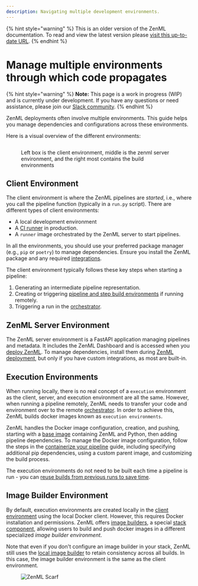 ```yaml
---
description: Navigating multiple development environments.
---
```


{% hint style="warning" %}
This is an older version of the ZenML documentation. To read and view the latest version please [visit this up-to-date URL](https://docs.zenml.io).
{% endhint %}


# Manage multiple environments through which code propagates

{% hint style="warning" %}
**Note:** This page is a work in progress (WIP) and is currently under development. If you have any questions or need
assistance, please join our [Slack community](https://zenml.io/slack).
{% endhint %}

ZenML deployments often involve multiple environments. This guide helps you manage dependencies and configurations across these environments.

Here is a visual overview of the different environments:

<figure><img src="../../.gitbook/assets/SystemArchitecture.png" alt=""><figcaption><p>Left box is the client environment, middle is the zenml server environment, and the right most contains the build environments</p></figcaption></figure>

## Client Environment

The client environment is where the ZenML pipelines are *started*, i.e., where you call the pipeline function (typically in a `run.py` script). There are different types of client environments:

- A local development environment
- A [CI runner](../../../platform-guide/set-up-your-mlops-platform/productionalize-with-ci-cd-ct.md) in production. 
- A `runner` image orchestrated by the ZenML server to start pipelines.

In all the environments, you should use your preferred package manager (e.g., `pip` or `poetry`) to manage dependencies. Ensure you install the ZenML package and any required [integrations](../../component-guide/component-guide.md).

The client environment typically follows these key steps when starting a pipeline:

1. Generating an intermediate pipeline representation.
2. Creating or triggering [pipeline and step build environments](manage-environments.md#image-builder-environment) if running
   remotely.
3. Triggering a run in the [orchestrator](../../component-guide/orchestrators/orchestrators.md).

## ZenML Server Environment

The ZenML server environment is a FastAPI application managing pipelines and metadata. It includes the ZenML Dashboard
and is accessed when you [deploy ZenML](../../../platform-guide/set-up-your-mlops-platform/deploy-zenml/deploy-zenml.md).
To manage dependencies, install them
during [ZenML deployment](../../../platform-guide/set-up-your-mlops-platform/deploy-zenml/deploy-zenml.md), but only if you
have custom integrations, as most are built-in.

## Execution Environments

When running locally, there is no real concept of a `execution` environment as the client, server, and execution environment are
all the same. However, when running a pipeline remotely, ZenML needs to transfer your code and
environment over to the remote [orchestrator](../../component-guide/orchestrators/orchestrators.md). In order to achieve this, ZenML builds docker images known
as `execution environments`.

ZenML handles the Docker image configuration, creation, and pushing, starting with a [base image](https://hub.docker.com/r/zenmldocker/zenml) containing ZenML and Python,
then adding pipeline dependencies. To manage the Docker image configuration, follow the steps in
the [containerize your pipeline](containerize-your-pipeline.md) guide, including specifying additional pip dependencies,
using a custom parent image, and customizing the build process.

The execution environments do not need to be built each time a pipeline is run - you
can [reuse builds from previous runs to save time](containerize-your-pipeline.md#reuse-docker-image-builds-from-previous-runs).

## Image Builder Environment

By default, execution environments are created locally in the [client environment](#client-environment) using the local
Docker client. However, this requires Docker installation and permissions. ZenML
offers [image builders](../../component-guide/image-builders/image-builders.md), a
special [stack component](../../starter-guide/understand-stacks.md), allowing users to build and push docker images in a different specialized *image builder environment*.

Note that even if you don't configure an image builder in your stack, ZenML still uses
the [local image builder](../../component-guide/image-builders/local.md) to retain consistency across all builds. In this case, the image builder environment is the same as the client environment.

<!-- For scarf -->
<figure><img alt="ZenML Scarf" referrerpolicy="no-referrer-when-downgrade" src="https://static.scarf.sh/a.png?x-pxid=f0b4f458-0a54-4fcd-aa95-d5ee424815bc" /></figure>
